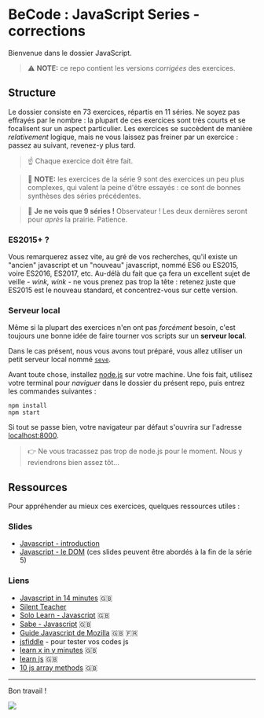 # BeCode : JavaScript Series - corrections

Bienvenue dans le dossier JavaScript.

> ⚠️ **NOTE:** ce repo contient les versions _corrigées_ des exercices.

## Structure

Le dossier consiste en 73 exercices, répartis en 11 séries.
Ne soyez pas effrayés par le nombre : la plupart de ces exercices sont très courts et se focalisent sur un aspect particulier.
Les exercices se succèdent de manière _relativement_ logique, mais ne vous laissez pas freiner par un exercice : passez au suivant, revenez-y plus tard.

> ☝️ Chaque exercice doit être fait.

> 🤟 **NOTE:** les exercices de la série 9 sont des exercices un peu plus complexes, qui valent la peine d'être essayés : ce sont de bonnes synthèses des séries précédentes.

> 🤔 **Je ne vois que 9 séries !** Observateur ! Les deux dernières seront pour _après_ la prairie. Patience.

### ES2015+ ?

Vous remarquerez assez vite, au gré de vos recherches, qu'il existe un "ancien" javascript et un "nouveau" javascript, nommé ES6 ou ES2015, voire ES2016, ES2017, etc.
Au-délà du fait que ça fera un excellent sujet de veille - *wink, wink* - ne vous prenez pas trop la tête : retenez juste que ES2015 est le nouveau standard, et concentrez-vous sur cette version.

### Serveur local

Même si la plupart des exercices n'en ont pas _forcément_ besoin, c'est toujours une bonne idée de faire tourner vos scripts sur un **serveur local**.

Dans le cas présent, nous vous avons tout préparé, vous allez utiliser un petit serveur local nommé [`seve`](https://github.com/leny/seve).

Avant toute chose, installez [node.js](https://nodejs.org/en) sur votre machine.
Une fois fait, utilisez votre terminal pour *naviguer* dans le dossier du présent repo, puis entrez les commandes suivantes :

	npm install
	npm start

Si tout se passe bien, votre navigateur par défaut s'ouvrira sur l'adresse [localhost:8000](https://localhost:8000).

> 👉 Ne vous tracassez pas trop de node.js pour le moment. Nous y reviendrons bien assez tôt...

## Ressources

Pour appréhender au mieux ces exercices, quelques ressources utiles :

### Slides

- [Javascript - introduction](https://docs.google.com/presentation/d/156vrNVBSOSy_YdHRKbaoqXfr3GALC2dtZFbaU-pR5eI/edit#slide=id.g35f391192_04)
- [Javascript - le DOM](https://docs.google.com/presentation/d/1zcucIJ-y8xyT5rjCE5hpPjBWq-RjIBusuXvIygfnqPQ/edit?usp=sharing) (ces slides peuvent être abordés à la fin de la série 5)

### Liens

- [Javascript in 14 minutes](https://jgthms.com/javascript-in-14-minutes/) 🇬🇧
- [Silent Teacher](http://silentteacher.toxicode.fr/)
- [Solo Learn - Javascript](https://www.sololearn.com/Course/JavaScript/) 🇬🇧
- [Sabe - Javascript](https://sabe.io/classes/javascript) 🇬🇧
- [Guide Javascript de Mozilla](https://developer.mozilla.org/fr/docs/Web/JavaScript/Guide/Apropos) 🇬🇧 🇫🇷
- [jsfiddle](https://jsfiddle.net/) - pour tester vos codes js
- [learn x in y minutes](https://learnxinyminutes.com/docs/javascript/) 🇬🇧
- [learn js](http://www.learn-js.org/) 🇬🇧
- [10 js array methods](https://dev.to/frugencefidel/10-javascript-array-methods-you-should-know-4lk3) 🇬🇧

* * *

Bon travail !

![](https://media.giphy.com/media/xT9DPPqwOCoxi3ASWc/giphy.gif)

